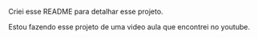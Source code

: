 Criei esse README para detalhar esse projeto.

Estou fazendo esse projeto de uma video aula que encontrei no youtube. 
